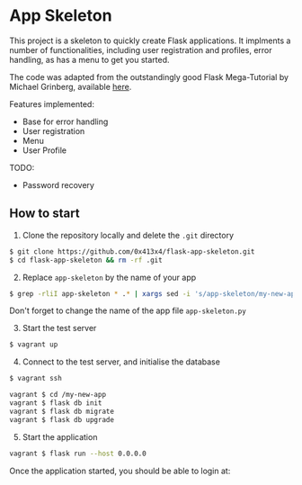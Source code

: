 # App Skeleton
This project is a skeleton to quickly create Flask applications. It implments a number of functionalities, including user registration and profiles, error handling, as has a menu to get you started.

The code was adapted from the outstandingly good Flask Mega-Tutorial by Michael Grinberg, available [here](https://blog.miguelgrinberg.com/post/the-flask-mega-tutorial-part-i-hello-world).

Features implemented:
- Base for error handling
- User registration
- Menu
- User Profile

TODO:
- Password recovery

## How to start

1. Clone the repository locally and delete the `.git` directory

```bash
$ git clone https://github.com/0x413x4/flask-app-skeleton.git
$ cd flask-app-skeleton && rm -rf .git
```

2. Replace `app-skeleton` by the name of your app

```bash
$ grep -rliI app-skeleton * .* | xargs sed -i 's/app-skeleton/my-new-app/g'
```

Don't forget to change the name of the app file `app-skeleton.py`

3. Start the test server

```bash
$ vagrant up
```

4. Connect to the test server, and initialise the database

```bash
$ vagrant ssh

vagrant $ cd /my-new-app
vagrant $ flask db init
vagrant $ flask db migrate
vagrant $ flask db upgrade
```

5. Start the application

```bash
vagrant $ flask run --host 0.0.0.0
```

Once the application started, you should be able to login at: 
[](http:/127.0.0.1:5000)
